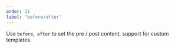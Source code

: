 ```yaml
---
order: 11
label: 'before/after'
---
```


Use `before`,` after` to set the pre / post content, support for custom templates.
